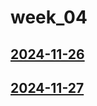 # week_04 <!-- markmap: foldAll -->
## [2024-11-26](2024-11-26/2024-11-26.html)
## [2024-11-27](2024-11-27/2024-11-27.html)
